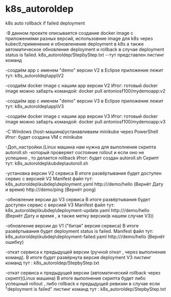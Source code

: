 # k8s_autoroldep
k8s auto rollback if failed deployment


-В данном проекте описывается создание docker image с приложениями разных версий, 
использовние image для k8s через kubectl,применение и обновленение deployment в k8s
а также автоматическое обновление deployment и rollback в случае deployment status is failed.
k8s_autoroldep/StepbyStep.txt --тут представлен листинг команд 

-создаём app с именем "demo" версии V2 в Eclipse 
	приложение лежит тут: k8s_autoroldep\app\V2

-создаём docker image с нашим app версии V2
	Итог: готовый docker image можно забарть командой: docker pull antoniosf100/mydemoapp:v2


-создаём app с именем "demo" версии V3 в Eclipse
	приложение лежит тут: k8s_autoroldep\app\V3
	

-создаём docker image с нашим app версии V3
	Итог: готовый docker image можно забарть командой: docker pull antoniosf100/mydemoapp:v3


-С Windows (host-машина)устанавливаем minikube через PowerShell 
    Итог: будет создана VM c minikube


-Доп_настройки.(Linux машина нам нужна для выполнения скрипта autoroll.sh
	-который проверяет состояние rollout и если оно не успешено , то делается rollback
	Итог: будет создан autoroll.sh
	Скрипт тут: k8s_autoroldep\kubdep\autoroll.sh

-установка версии V2 сервиса
	В итоге развёртывания будет доступен сервис с версией V2
	Manifest файл тут: k8s_autoroldep\kubdep\deployment.yaml
	http://<minikube ip>/demo/hello  (Вернёт Дату и время)
	http://<minikube ip>/demo/ping  (Вернёт pong)
	

-обновление версии до V3 сервиса
	В итоге развёртывания будет доступен сервис с версией V3
	Manifest файл тут: k8s_autoroldep\kubdep\deployment-update.yaml
	http://<minikube ip>/demo/hello  (Вернёт Дату и время , а также метку версии(в нашем случае V3))
	
	
-обновление версии до V1 ("битая" версия сервиса)
	В итоге развёртывания будет deployment status is failed.
	Manifest файл тут: k8s_autoroldep\kubdep\deployment-failed.yaml
	http://<minikube ip>/demo/hello  (Вернёт ошибку)
	
	
-откат сервиса к предыдущей версии (ручной откат , через выполнение команд).
	В итоге будет развёрнута версия deployment V3
	листинг команд тут : k8s_autoroldep/StepbyStep.txt
	

-откат сервиса к предыдущей версии (автоматический rollback через скрипт)(Linux машина)
	В итоге выполнения скрипта будет либо успешный rollout , либо rollback к предыдущей ревизии в случае если "deployment is failed"
	листинг команд тут : k8s_autoroldep/StepbyStep.txt
